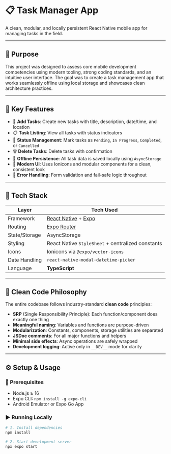 # 📋 Task Manager App

A clean, modular, and locally persistent React Native mobile app for managing tasks in the field.

---

## 🎯 Purpose

This project was designed to assess core mobile development competencies using modern tooling, strong coding standards, and an intuitive user interface. The goal was to create a task management app that works seamlessly offline using local storage and showcases clean architecture practices.

---

## 🚀 Key Features

- 📌 **Add Tasks**: Create new tasks with title, description, date/time, and location
- 📋 **Task Listing**: View all tasks with status indicators
- 🔄 **Status Management**: Mark tasks as `Pending`, `In Progress`, `Completed`, or `Cancelled`
- 🗑 **Delete Tasks**: Delete tasks with confirmation
- 💾 **Offline Persistence**: All task data is saved locally using `AsyncStorage`
- 🎨 **Modern UI**: Uses Ionicons and modular components for a clean, consistent look
- 🧪 **Error Handling**: Form validation and fail-safe logic throughout

---

## 🧱 Tech Stack

| Layer            | Tech Used                                             |
|------------------|--------------------------------------------------------|
| Framework        | [React Native](https://reactnative.dev/) + [Expo](https://expo.dev) |
| Routing          | [Expo Router](https://expo.github.io/router/)         |
| State/Storage    | AsyncStorage                                          |
| Styling          | React Native `StyleSheet` + centralized constants     |
| Icons            | Ionicons via `@expo/vector-icons`                     |
| Date Handling    | `react-native-modal-datetime-picker`                  |
| Language         | **TypeScript**                                        |

---

## 🧼 Clean Code Philosophy

The entire codebase follows industry-standard **clean code** principles:

- **SRP** (Single Responsibility Principle): Each function/component does exactly one thing
- **Meaningful naming**: Variables and functions are purpose-driven
- **Modularization**: Constants, components, storage utilities are separated
- **JSDoc comments**: For all major functions and helpers
- **Minimal side effects**: Async operations are safely wrapped
- **Development logging**: Active only in `__DEV__` mode for clarity

---

## ⚙️ Setup & Usage

### 🔧 Prerequisites

- Node.js ≥ 16
- Expo CLI: `npm install -g expo-cli`
- Android Emulator or Expo Go App

### ▶️ Running Locally

```bash
# 1. Install dependencies
npm install

# 2. Start development server
npx expo start
